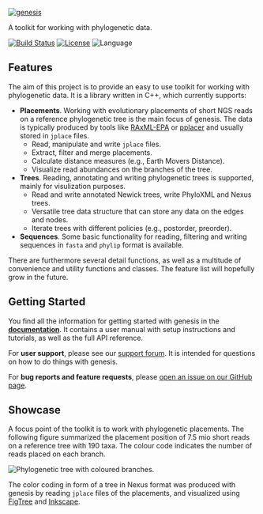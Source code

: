[![genesis](/doc/logo/logo_readme.png?raw=true "genesis")](http://genesis-lib.org/)

A toolkit for working with phylogenetic data.

[![Build Status](https://travis-ci.org/lczech/genesis.svg?branch=master)](https://travis-ci.org/lczech/genesis)
[![License](https://img.shields.io/badge/license-GPLv3-blue.svg)](http://www.gnu.org/licenses/gpl.html)
![Language](https://img.shields.io/badge/language-C%2B%2B11-lightgrey.svg)
<!--![Language](https://img.shields.io/badge/language-python-lightgrey.svg)-->

Features
-------------------

The aim of this project is to provide an easy to use toolkit for working with phylogenetic data.
It is a library written in C++, which currently supports:

 *  **Placements**. Working with evolutionary placements of short NGS reads on a
    reference phylogenetic tree is the main focus of genesis. The data is typically produced by
    tools like [RAxML-EPA](http://sco.h-its.org/exelixis/web/software/epa/index.html) or
    [pplacer](http://matsen.fhcrc.org/pplacer/) and usually stored in `jplace` files.
     *  Read, manipulate and write `jplace` files.
     *  Extract, filter and merge placements.
     *  Calculate distance measures (e.g., Earth Movers Distance).
     *  Visualize read abundances on the branches of the tree.
 *  **Trees**. Reading, annotating and writing phylogenetic trees is supported, mainly for
    visulization purposes.
     *  Read and write annotated Newick trees, write PhyloXML and Nexus trees.
     *  Versatile tree data structure that can store any data on the edges and nodes.
     *  Iterate trees with different policies (e.g., postorder, preorder).
 *  **Sequences**. Some basic functionality for reading, filtering and writing sequences in
    `fasta` and `phylip` format is available.

There are furthermore several detail functions, as well as a multitude of convenience and utility
functions and classes.
The feature list will hopefully grow in the future.

Getting Started
-------------------

<!--
The functionality of genesis can be used in two ways:

 *  As a C++ library.
 *  As a Python module.
-->

You find all the information for getting started with genesis in the
**[documentation](http://doc.genesis-lib.org/)**.
It contains a user manual with setup instructions and tutorials, as well as the full API reference.

For **user support**, please see our [support forum](http://support.genesis-lib.org/).
It is intended for questions on how to do things with genesis.

For **bug reports and feature requests**, please
[open an issue on our GitHub page](https://github.com/lczech/genesis/issues).

Showcase
-------------------

A focus point of the toolkit is to work with phylogenetic placements.
The following figure summarized the placement position of 7.5 mio short reads on a
reference tree with 190 taxa. The colour code indicates the number of reads placed
on each branch.

![Phylogenetic tree with coloured branches.](/doc/img/placement/visualize_placements.png?raw=true "Phylogenetic tree with coloured branches.")

The color coding in form of a tree in Nexus format was produced with genesis by reading `jplace`
files of the placements, and visualized using [FigTree](http://tree.bio.ed.ac.uk/software/figtree/)
and [Inkscape](https://inkscape.org).
